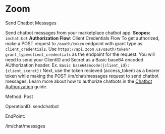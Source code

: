 #     Zoom


Send Chatbot Messages

Send chatbot messages from your marketplace chatbot app.
**Scopes:** `imchat:bot`
**Authorization Flow**: Client Credentials Flow
To get authorized, make a POST request to `/oauth/token` endpoint with grant type as `client_credentials`. Use `https://api.zoom.us/oauth/token?grant_type=client_credentials` as the endpoint for the request. 
You will need to send your ClientID and Secret as a Basic base64 encoded AUthorization header. Ex. `Basic base64Encode({client_id}:{client_sceret})` Next, use the token recieved (access_token) as a bearer token while making the POST /im/chat/messages request to send chatbot messages.
Learn more about how to authorize chatbots in the [Chatbot Authorization](https://marketplace.zoom.us/docs/guides/chatbots/authorization) guide.

Method: Post

OperationID: sendchatbot

EndPoint:

/im/chat/messages
